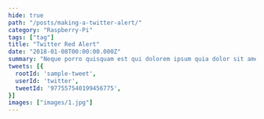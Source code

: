 ```yaml
---
hide: true
path: "/posts/making-a-twitter-alert/"
category: "Raspberry-Pi"
tags: ["tag"]
title: "Twitter Red Alert"
date: "2018-01-08T00:00:00.000Z"
summary: "Neque porro quisquam est qui dolorem ipsum quia dolor sit amet, consectetur, adipisci velit..."
tweets: [{
  rootId: 'sample-tweet',
  userId: 'twitter',
  tweetId: '977557540199456775',
}]
images: ["images/1.jpg"]
---
```


<div id="sample-tweet"></div>
